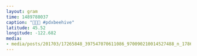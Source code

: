 ```yaml
---
layout: gram
time: 1489788037
caption: "🐜🐜🐜 #pdxbeehive"
latitude: 45.52
longitude: -122.682
media:
- media/posts/201703/17265848_397547070611086_970090210014527488_n_17864224660102847.jpg
---
```

